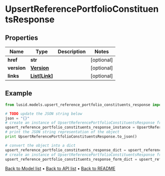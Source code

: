 # UpsertReferencePortfolioConstituentsResponse


## Properties
Name | Type | Description | Notes
------------ | ------------- | ------------- | -------------
**href** | **str** |  | [optional] 
**version** | [**Version**](Version.md) |  | [optional] 
**links** | [**List[Link]**](Link.md) |  | [optional] 

## Example

```python
from lusid.models.upsert_reference_portfolio_constituents_response import UpsertReferencePortfolioConstituentsResponse

# TODO update the JSON string below
json = "{}"
# create an instance of UpsertReferencePortfolioConstituentsResponse from a JSON string
upsert_reference_portfolio_constituents_response_instance = UpsertReferencePortfolioConstituentsResponse.from_json(json)
# print the JSON string representation of the object
print UpsertReferencePortfolioConstituentsResponse.to_json()

# convert the object into a dict
upsert_reference_portfolio_constituents_response_dict = upsert_reference_portfolio_constituents_response_instance.to_dict()
# create an instance of UpsertReferencePortfolioConstituentsResponse from a dict
upsert_reference_portfolio_constituents_response_form_dict = upsert_reference_portfolio_constituents_response.from_dict(upsert_reference_portfolio_constituents_response_dict)
```
[Back to Model list](../README.md#documentation-for-models) &#8226; [Back to API list](../README.md#documentation-for-api-endpoints) &#8226; [Back to README](../README.md)


